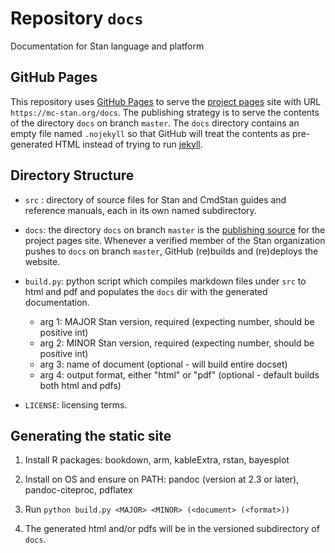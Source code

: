 # Repository `docs`

Documentation for Stan language and platform

## GitHub Pages

This repository uses
[GitHub Pages](https://help.github.com/categories/github-pages-basics)
to serve the
[project pages](https://help.github.com/articles/user-organization-and-project-pages/#project-pages-sites) site
with URL `https://mc-stan.org/docs`.
The publishing strategy is to serve the contents of the directory `docs` on branch `master`.
The `docs` directory contains an empty file named `.nojekyll` so that GitHub will treat the contents
as pre-generated HTML instead of trying to run [jekyll](https://jekyllrb.com).

## Directory Structure

* `src` : directory of source files for Stan and CmdStan guides and reference manuals, each in its own named subdirectory.

* `docs`: the directory `docs` on branch `master` is the [publishing source](https://help.github.com/articles/configuring-a-publishing-source-for-github-pages/) for the project pages site.  Whenever a verified member of the Stan organization pushes to `docs` on branch `master`,
GitHub (re)builds and (re)deploys the website.
  
* `build.py`: python script which compiles markdown files under `src` to html and pdf and populates the `docs` dir with the generated documentation.

  + arg 1: MAJOR Stan version, required (expecting number, should be positive int)
  + arg 2: MINOR Stan version, required (expecting number, should be positive int)
  + arg 3: name of document (optional - will build entire docset)
  + arg 4: output format, either "html" or "pdf" (optional - default builds both html and pdfs)
  
* `LICENSE`: licensing terms.


## Generating the static site

1. Install R packages:  bookdown, arm, kableExtra, rstan, bayesplot

2. Install on OS and ensure on PATH: pandoc (version at 2.3 or later), pandoc-citeproc, pdflatex

3. Run `python build.py <MAJOR> <MINOR> (<document> (<format>))`

4. The generated html and/or pdfs will be in the versioned subdirectory of `docs`.
